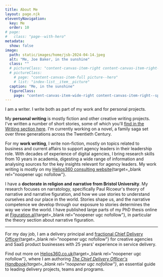 ```yaml
---
title: About Me
layout: page.njk
eleventyNavigation:
  key: Me
  order: 10
# page:
#   class: "page--with-hero"
metadata:
  show: false
image:
  path: static/images/home/jsb-2024-04-14.jpeg
  alt: "Me, Joe Baker, in the sunshine"
  class: ""
  # pictureClass: "content-canvas-item-right content-canvas-item-right--span-3"
  # pictureClass:
    # page: "content-canvas-item-full picture--hero"
    # list: "index-list__item__picture"
  caption: "Me, in the sunshine"
  figureClass:
    page: "content-canvas-item-wide-right content-canvas-item-right--span-5 content-canvas-span-start-content-top"
---
```

I am a writer. I write both as part of my work and for personal projects.

My **personal writing** is mostly fiction and other creative writing projects. I've written a number of short stories, some of which you'll [find in the Writing section here](/writing/). I'm currently working on a novel, a family saga set over three generations across the Twentieth Century.

For my **work writing**, I write non-fiction, mostly on topics related to business and current affairs to support agency leaders in their leadership role. With decades of experience of digital agencies, I bring research skills from 10 years in academia, digesting a wide range of information and analysing sources for the key insights relevant for agency leaders. My work writing is mostly on my [Helios360 consulting website](https://helios360.co.uk/){target=_blank rel="noopener ugc nofollow"}.

I have a **doctorate in religion and narrative from Bristol University**. My research focuses on narratology, specifically Paul Ricoeur's theory of narrative and narrative figuration, and how we use stories to understand ourselves and our place in the world. Stories shape us, and the narrative competence we develop through our exposure to stories determines the way we view the world. I have published large parts of my PhD thesis online at [Figuration.al](https://figuration.al/){target=_blank rel="noopener ugc nofollow"}, in particular the theory section about narrative figuration.

---

For my day job, I am a delivery principal and [fractional Chief Delivery Officer](https://helios360.co.uk/fractional/){target=_blank rel="noopener ugc nofollow"} for creative agencies and SaaS product businesses with 25 years' experience in service delivery.

Find out more on [Helios360.co.uk](https://helios360.co.uk/){target=_blank rel="noopener ugc nofollow"}, where I am authoring *[The Chief Delivery Officer's Handbook](https://helios360.co.uk/handbook/){target=_blank rel="noopener ugc nofollow"}*, an essential guide to leading delivery projects, teams and programs.
